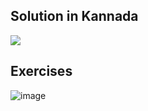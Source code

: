 ## Solution in Kannada
[![](https://img.youtube.com/vi/d3SJEXNRld4/0.jpg)](https://www.youtube.com/watch?v=d3SJEXNRld4)

## Exercises
![image](https://user-images.githubusercontent.com/20998959/147889060-b4833980-cb32-4bf3-b3c7-62cdb6e10f6a.png)

